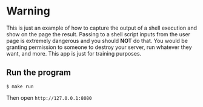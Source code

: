 # Warning 

This is just an example of how to capture the output of a shell execution and show on the page the result.
Passing to a shell script inputs from the user page is extremely dangerous and you should **NOT** do that. 
You would be granting permission to someone to destroy your server, run whatever they want, and more.
This app is just for training purposes.

## Run the program

`$ make run`

Then open `http://127.0.0.1:8080`
